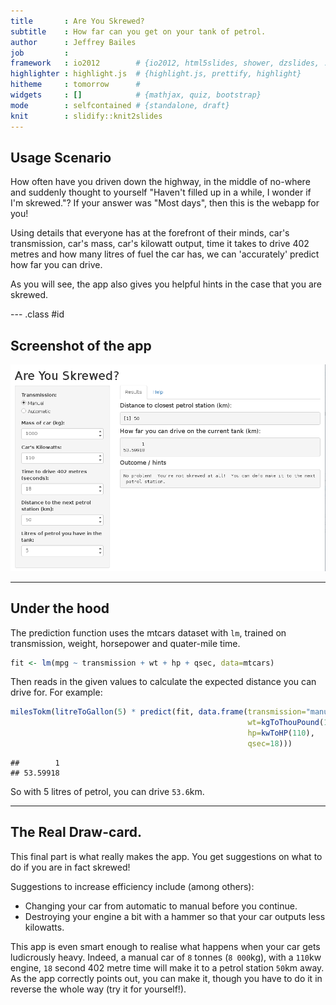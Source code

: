 ```yaml
---
title       : Are You Skrewed?
subtitle    : How far can you get on your tank of petrol.
author      : Jeffrey Bailes
job         : 
framework   : io2012        # {io2012, html5slides, shower, dzslides, ...}
highlighter : highlight.js  # {highlight.js, prettify, highlight}
hitheme     : tomorrow      # 
widgets     : []            # {mathjax, quiz, bootstrap}
mode        : selfcontained # {standalone, draft}
knit        : slidify::knit2slides
---
```


## Usage Scenario
How often have you driven down the highway, in the middle of no-where and suddenly thought to yourself "Haven't filled up in a while, I wonder if I'm skrewed."?
If your answer was "Most days", then this is the webapp for you!

Using details that everyone has at the forefront of their minds, car's transmission, car's mass, car's kilowatt output, time it takes to drive 402 metres and how many litres of fuel the car has, we can 'accurately' predict how far you can drive.

As you will see, the app also gives you helpful hints in the case that you are skrewed.

--- .class #id 

## Screenshot of the app
![Screenshot](AreYouSkrewed.png)

---

## Under the hood

The prediction function uses the mtcars dataset with `lm`, trained on transmission, weight, horsepower and quater-mile time.

```r
fit <- lm(mpg ~ transmission + wt + hp + qsec, data=mtcars)
```
Then reads in the given values to calculate the expected distance you can drive for.
For example:

```r
milesTokm(litreToGallon(5) * predict(fit, data.frame(transmission="manual",
                                                     wt=kgToThouPound(1000),
                                                     hp=kwToHP(110),
                                                     qsec=18)))
```

```
##        1 
## 53.59918
```
So with 5 litres of petrol, you can drive `53.6`km.

---

## The Real Draw-card.
This final part is what really makes the app.
You get suggestions on what to do if you are in fact skrewed!

Suggestions to increase efficiency include (among others):

- Changing your car from automatic to manual before you continue.
- Destroying your engine a bit with a hammer so that your car outputs less kilowatts.

This app is even smart enough to realise what happens when your car gets ludicrously heavy.
Indeed, a manual car of `8` tonnes (`8 000`kg), with a `110`kw engine, `18` second 402 metre time will make it to a petrol station `50`km away.
As the app correctly points out, you can make it, though you have to do it in reverse the whole way (try it for yourself!).



